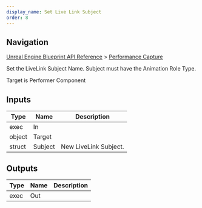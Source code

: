 ```yaml
---
display_name: Set Live Link Subject
order: 8
---
```

## Navigation

[Unreal Engine Blueprint API Reference](https://dev.epicgames.com/documentation/en-us/unreal-engine/BlueprintAPI) > [Performance Capture](https://dev.epicgames.com/documentation/en-us/unreal-engine/BlueprintAPI/PerformanceCapture)

Set the LiveLink Subject Name. Subject must have the Animation Role Type.

Target is Performer Component

## Inputs

| Type | Name | Description |
| --- | --- | --- |
| exec | In |  |
| object | Target |  |
| struct | Subject | New LiveLink Subject. |

## Outputs

| Type | Name | Description |
| --- | --- | --- |
| exec | Out |  |
